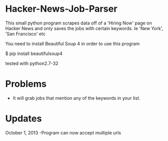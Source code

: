 Hacker-News-Job-Parser
======================

This small python program scrapes data off of a 'Hiring Now' page on Hacker News and only saves the jobs with certain keywords. Ie 'New York', 'San Francisco' etc

You need to install Beautiful Soup 4 in order to use this program

$ pip install beautifulsoup4

tested with python2.7-32


Problems
========

- It will grab jobs that mention any of the keywords in your list.


Updates
=======

October 1, 2013
-Program can now accept multiple urls
